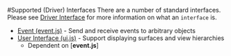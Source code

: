 #Supported (Driver) Interfaces
There are a number of standard interfaces. Please see [Driver Interface](driver_interface.md) for more information on what an `interface` is.

* [Event (event.js)](./event.md) - Send and receive events to arbitrary objects
* [User Interface (ui.js)](./ui.md) - Support displaying surfaces and view hierarchies
  * Dependent on [**event.js**]
